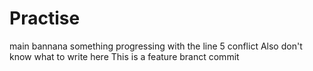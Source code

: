 # Practise
main
bannana
something
progressing with the line 5 conflict
Also don't know what to write here
This is a feature branct commit
